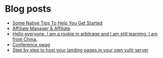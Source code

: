 # Blog posts
<!-- BLOG-POST-LIST:START -->
- [Some Native Tips To Help You Get Started](https://afflift.com/f/threads/some-native-tips-to-help-you-get-started.9066/)
- [Affiliate Manager &amp; Affiliate](https://afflift.com/f/threads/affiliate-manager-affiliate.10383/)
- [Hello everyone. I am a rookie in arbitrage and I am still learning. I am from China.](https://afflift.com/f/threads/hello-everyone-i-am-a-rookie-in-arbitrage-and-i-am-still-learning-i-am-from-china.10360/)
- [Conference swag](https://afflift.com/f/threads/conference-swag.10382/)
- [Step by step to host your landing pages in your own vultr server](https://afflift.com/f/threads/step-by-step-to-host-your-landing-pages-in-your-own-vultr-server.4044/)
<!-- BLOG-POST-LIST:END -->
